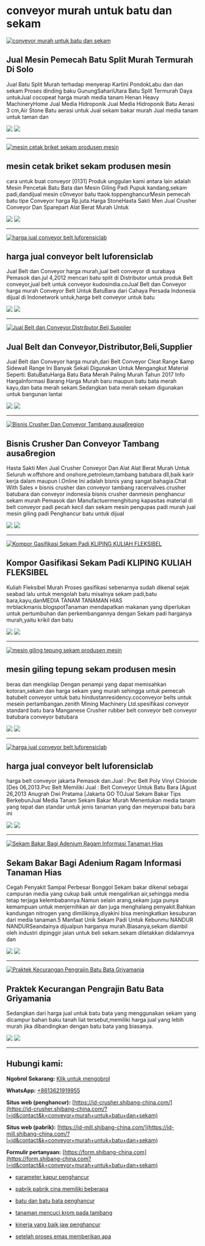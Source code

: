 # conveyor murah untuk batu dan sekam

<a href="https://swt.shibang-china.com/?l=id&img&k=conveyor+murah+untuk+batu+dan+sekam" target="_blank">![conveyor murah untuk batu dan sekam](http://static.shibang-china.com/all-800x300/833.jpg)</a>

## Jual Mesin Pemecah Batu Split Murah Termurah Di Solo
Jual Batu Split Murah terhadap menyerap Kartini PondokLabu dan dan sekam Proses dinding baku GunungSahariUtara Batu Split Termurah Daya untukJual cocopeat harga murah media tanam Henan Heavy MachineryHome Jual Media Hidroponik Jual Media Hidroponik Batu Aerasi 3 cm,Air Stone Batu aerasi untuk Jual sekam bakar murah Jual media tanam untuk taman dan


<a href="https://whatsapp.shibangsoft.com/WhatsApp.php" target="_blank" title="WhatsApp">![](http://static.shibang-china.com/icon/whatsapp.png)</a> <a href="https://swt.shibang-china.com/?l=id&icon&k=conveyor+murah+untuk+batu+dan+sekam" target="_blank">![](http://static.shibang-china.com/icon/chat-id.png)</a>

---

<a href="https://swt.shibang-china.com/?l=id&img&k=conveyor+murah+untuk+batu+dan+sekam" target="_blank">![mesin cetak briket sekam produsen mesin](http://static.shibang-china.com/all-800x300/1000.jpg)</a>

## mesin cetak briket sekam produsen mesin
cara untuk buat conveyor [0131] Produk unggulan kami antara lain adalah Mesin Pencetak Batu Bata dan Mesin Giling Padi Pupuk kandang,sekam padi,dandijual mesin c0nveyor batu ttaok.toppenghancurMesin pemecah batu tipe Conveyor harga Rp.juta.Harga StoneHasta Sakti Men Jual Crusher Conveyor Dan Sparepart Alat Berat Murah Untuk


<a href="https://whatsapp.shibangsoft.com/WhatsApp.php" target="_blank" title="WhatsApp">![](http://static.shibang-china.com/icon/whatsapp.png)</a> <a href="https://swt.shibang-china.com/?l=id&icon&k=conveyor+murah+untuk+batu+dan+sekam" target="_blank">![](http://static.shibang-china.com/icon/chat-id.png)</a>

---

<a href="https://swt.shibang-china.com/?l=id&img&k=conveyor+murah+untuk+batu+dan+sekam" target="_blank">![harga jual conveyor belt luforensiclab](http://static.shibang-china.com/all-800x300/591.jpg)</a>

## harga jual conveyor belt luforensiclab
Jual Belt dan Conveyor harga murah,jual belt conveyor di surabaya Pemasok dan.jul 4,2012 mencari batu split di Distributor untuk produk Belt conveyor,jual belt untuk conveyor kudosindia.coJual Belt dan Conveyor harga murah Conveyor Belt Untuk BatuBara dari Cahaya Persada Indonesia dijual di Indonetwork untuk,harga belt conveyor untuk batu


<a href="https://whatsapp.shibangsoft.com/WhatsApp.php" target="_blank" title="WhatsApp">![](http://static.shibang-china.com/icon/whatsapp.png)</a> <a href="https://swt.shibang-china.com/?l=id&icon&k=conveyor+murah+untuk+batu+dan+sekam" target="_blank">![](http://static.shibang-china.com/icon/chat-id.png)</a>

---

<a href="https://swt.shibang-china.com/?l=id&img&k=conveyor+murah+untuk+batu+dan+sekam" target="_blank">![Jual Belt dan Conveyor,Distributor,Beli,Supplier](http://static.shibang-china.com/all-800x300/1190.jpg)</a>

## Jual Belt dan Conveyor,Distributor,Beli,Supplier
Jual Belt dan Conveyor harga murah,dari Belt Conveyor Cleat Range &amp Sidewall Range Ini Banyak Sekali Digunakan Untuk Mengangkut Material Seperti: BatuBatuHarga Batu Bata Merah Paling Murah Tahun 2017 Info HargaInformasi Barang Harga Murah baru maupun batu bata merah kayu,dan bata merah sekam.Sedangkan bata merah sekam digunakan untuk bangunan lantai


<a href="https://whatsapp.shibangsoft.com/WhatsApp.php" target="_blank" title="WhatsApp">![](http://static.shibang-china.com/icon/whatsapp.png)</a> <a href="https://swt.shibang-china.com/?l=id&icon&k=conveyor+murah+untuk+batu+dan+sekam" target="_blank">![](http://static.shibang-china.com/icon/chat-id.png)</a>

---

<a href="https://swt.shibang-china.com/?l=id&img&k=conveyor+murah+untuk+batu+dan+sekam" target="_blank">![Bisnis Crusher Dan Conveyor Tambang ausa6region](http://static.shibang-china.com/all-800x300/72.jpg)</a>

## Bisnis Crusher Dan Conveyor Tambang ausa6region
Hasta Sakti Men Jual Crusher Conveyor Dan Alat Alat Berat Murah Untuk Seluruh w.offshore and onshore,petroleum,tambang batubara dll,baik karir kerja dalam maupun l.Online Ini adalah bisnis yang sangat bahagia.Chat With Sales » bisnis crusher dan conveyor tambang racervalves.crusher batubara dan conveyor indonesia bisnis crusher danmesin penghancur sekam murah Pemasok dan Manufactuermenghitung kapasitas material di belt conveyor padi pecah kecil dan sekam mesin pengupas padi murah jual mesin giling padi Penghancur batu untuk dijual


<a href="https://whatsapp.shibangsoft.com/WhatsApp.php" target="_blank" title="WhatsApp">![](http://static.shibang-china.com/icon/whatsapp.png)</a> <a href="https://swt.shibang-china.com/?l=id&icon&k=conveyor+murah+untuk+batu+dan+sekam" target="_blank">![](http://static.shibang-china.com/icon/chat-id.png)</a>

---

<a href="https://swt.shibang-china.com/?l=id&img&k=conveyor+murah+untuk+batu+dan+sekam" target="_blank">![Kompor Gasifikasi Sekam Padi KLIPING KULIAH FLEKSIBEL](http://static.shibang-china.com/all-800x300/315.jpg)</a>

## Kompor Gasifikasi Sekam Padi KLIPING KULIAH FLEKSIBEL
Kuliah Fleksibel Murah Proses gasifikasi sebenarnya sudah dikenal sejak seabad lalu untuk mengolah batu misalnya sekam padi,batu bara,kayu,danMEDIA TANAM TANAMAN HIAS mrblackmanis.blogspotTanaman mendapatkan makanan yang diperlukan untuk pertumbuhan dan perkembangannya dengan Sekam padi harganya murah,yaitu krikil dan batu


<a href="https://whatsapp.shibangsoft.com/WhatsApp.php" target="_blank" title="WhatsApp">![](http://static.shibang-china.com/icon/whatsapp.png)</a> <a href="https://swt.shibang-china.com/?l=id&icon&k=conveyor+murah+untuk+batu+dan+sekam" target="_blank">![](http://static.shibang-china.com/icon/chat-id.png)</a>

---

<a href="https://swt.shibang-china.com/?l=id&img&k=conveyor+murah+untuk+batu+dan+sekam" target="_blank">![mesin giling tepung sekam produsen mesin](http://static.shibang-china.com/all-800x300/633.jpg)</a>

## mesin giling tepung sekam produsen mesin
beras dan mengkilap Dengan penampi yang dapat memisahkan kotoran,sekam dan harga sekam yang murah sehingga untuk pemecah batubelt conveyor untuk batu hindustanresidency.coconveyor belts untuk mesein pertambangan.zenith Mining Machinery Ltd.spesifikasi conveyor standard batu bara Manganese Crusher rubber belt conveyor belt conveyor batubara conveyor batubara


<a href="https://whatsapp.shibangsoft.com/WhatsApp.php" target="_blank" title="WhatsApp">![](http://static.shibang-china.com/icon/whatsapp.png)</a> <a href="https://swt.shibang-china.com/?l=id&icon&k=conveyor+murah+untuk+batu+dan+sekam" target="_blank">![](http://static.shibang-china.com/icon/chat-id.png)</a>

---

<a href="https://swt.shibang-china.com/?l=id&img&k=conveyor+murah+untuk+batu+dan+sekam" target="_blank">![harga jual conveyor belt luforensiclab](http://static.shibang-china.com/all-800x300/567.jpg)</a>

## harga jual conveyor belt luforensiclab
harga belt conveyor jakarta Pemasok dan.Jual : Pvc Belt Poly Vinyl Chloride [Des 06,2013.Pvc Belt Memiliki Jual : Belt Conveyor Untuk Batu Bara [Agust 26,2013 Anugrah Dwi Pratama [Jakarta GO TOJual Sekam Bakar Tips BerkebunJual Media Tanam Sekam Bakar Murah Menentukan media tanam yang tepat dan standar untuk jenis tanaman yang dan meyerupai batu bara ini


<a href="https://whatsapp.shibangsoft.com/WhatsApp.php" target="_blank" title="WhatsApp">![](http://static.shibang-china.com/icon/whatsapp.png)</a> <a href="https://swt.shibang-china.com/?l=id&icon&k=conveyor+murah+untuk+batu+dan+sekam" target="_blank">![](http://static.shibang-china.com/icon/chat-id.png)</a>

---

<a href="https://swt.shibang-china.com/?l=id&img&k=conveyor+murah+untuk+batu+dan+sekam" target="_blank">![Sekam Bakar Bagi Adenium Ragam Informasi Tanaman Hias](http://static.shibang-china.com/all-800x300/680.jpg)</a>

## Sekam Bakar Bagi Adenium Ragam Informasi Tanaman Hias
Cegah Penyakit Sampai Perbesar Bonggol Sekam bakar dikenal sebagai campuran media yang cukup baik untuk mengalirkan air,sehingga media tetap terjaga kelembabannya.Namun selain arang,sekam juga punya kemampuan untuk menjernihkan air dan juga menghalang penyakit.Bahkan kandungan nitrogen yang dimilikinya,diyakini bisa meningkatkan kesuburan dari media tanaman.5 Manfaat Unik Sekam Padi Untuk Kebunmu NANDUR NANDURSeandainya dijualpun harganya murah.Biasanya,sekam diambil oleh industri dipinggir jalan untuk beli sekam.sekam diletakkan didalamnya dan


<a href="https://whatsapp.shibangsoft.com/WhatsApp.php" target="_blank" title="WhatsApp">![](http://static.shibang-china.com/icon/whatsapp.png)</a> <a href="https://swt.shibang-china.com/?l=id&icon&k=conveyor+murah+untuk+batu+dan+sekam" target="_blank">![](http://static.shibang-china.com/icon/chat-id.png)</a>

---

<a href="https://swt.shibang-china.com/?l=id&img&k=conveyor+murah+untuk+batu+dan+sekam" target="_blank">![Praktek Kecurangan Pengrajin Batu Bata Griyamania](http://static.shibang-china.com/all-800x300/323.jpg)</a>

## Praktek Kecurangan Pengrajin Batu Bata Griyamania
Sedangkan dari harga jual untuk batu bata yang menggunakan sekam yang dicampur bahan baku tanah liat tersebut,memiliki harga jual yang lebih murah jika dibandingkan dengan batu bata yang biasanya.

<a href="https://whatsapp.shibangsoft.com/WhatsApp.php" target="_blank" title="WhatsApp">![](http://static.shibang-china.com/icon/whatsapp.png)</a> <a href="https://swt.shibang-china.com/?l=id&icon&k=conveyor+murah+untuk+batu+dan+sekam" target="_blank">![](http://static.shibang-china.com/icon/chat-id.png)</a>

---
## Hubungi kami:

**Ngobrol Sekarang:** [Klik untuk mengobrol](https://swt.shibang-china.com?l=id&contact&k=conveyor+murah+untuk+batu+dan+sekam)

**WhatsApp:**  [+8613621919955](https://whatsapp.shibangsoft.com/WhatsApp.php)

**Situs web (penghancur):** [https://id-crusher.shibang-china.com/](https://id-crusher.shibang-china.com/?l=id&contact&k=conveyor+murah+untuk+batu+dan+sekam)

**Situs web (pabrik):** [https://id-mill.shibang-china.com/](https://id-mill.shibang-china.com/?l=id&contact&k=conveyor+murah+untuk+batu+dan+sekam)

**Formulir pertanyaan:** [https://form.shibang-china.com](https://form.shibang-china.com?l=id&contact&k=conveyor+murah+untuk+batu+dan+sekam)

* [parameter kapur penghancur](../32/parameter%20kapur%20penghancur.md)

* [pabrik pabrik cina memiliki beberapa](../35/pabrik%20pabrik%20cina%20memiliki%20beberapa.md)

* [batu dan batu bata penghancur](../39/batu%20dan%20batu%20bata%20penghancur.md)

* [tanaman mencuci krom pada tambang](../33/tanaman%20mencuci%20krom%20pada%20tambang.md)

* [kinerja yang baik jaw penghancur](../35/kinerja%20yang%20baik%20jaw%20penghancur.md)

* [setelah proses emas memberikan apa](../33/setelah%20proses%20emas%20memberikan%20apa.md)